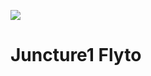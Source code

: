 [![](https://v3.juncture-digital.org/images/wb.svg)](https://v3.juncture-digital.org/wb)

# Juncture1 Flyto

